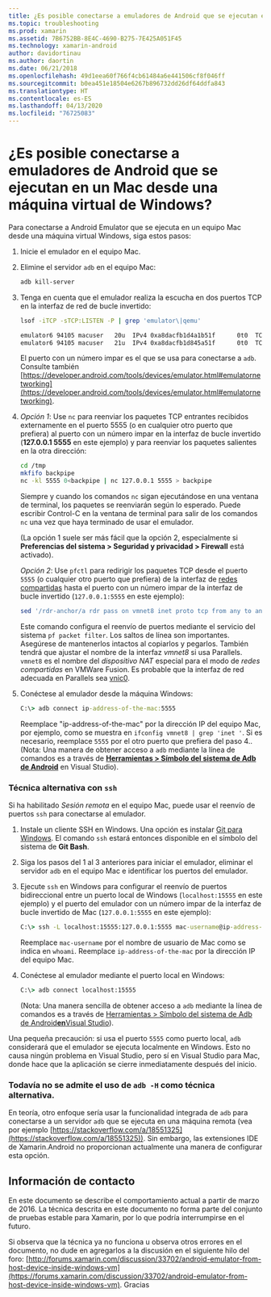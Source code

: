 ```yaml
---
title: ¿Es posible conectarse a emuladores de Android que se ejecutan en un Mac desde una máquina virtual de Windows?
ms.topic: troubleshooting
ms.prod: xamarin
ms.assetid: 7B6752BB-8E4C-4690-B275-7E425A051F45
ms.technology: xamarin-android
author: davidortinau
ms.author: daortin
ms.date: 06/21/2018
ms.openlocfilehash: 49d1eea60f766f4cb61484a6e441506cf8f046ff
ms.sourcegitcommit: b0ea451e18504e6267b896732dd26df64ddfa843
ms.translationtype: HT
ms.contentlocale: es-ES
ms.lasthandoff: 04/13/2020
ms.locfileid: "76725083"
---
```

# <a name="is-it-possible-to-connect-to-android-emulators-running-on-a-mac-from-a-windows-vm"></a>¿Es posible conectarse a emuladores de Android que se ejecutan en un Mac desde una máquina virtual de Windows?

Para conectarse a Android Emulator que se ejecuta en un equipo Mac desde una máquina virtual Windows, siga estos pasos:

1. Inicie el emulador en el equipo Mac.

2. Elimine el servidor `adb` en el equipo Mac:

    ```bash
    adb kill-server
    ```

3. Tenga en cuenta que el emulador realiza la escucha en dos puertos TCP en la interfaz de red de bucle invertido:

    ```bash
    lsof -iTCP -sTCP:LISTEN -P | grep 'emulator\|qemu'

    emulator6 94105 macuser   20u  IPv4 0xa8dacfb1d4a1b51f      0t0  TCP localhost:5555 (LISTEN)
    emulator6 94105 macuser   21u  IPv4 0xa8dacfb1d845a51f      0t0  TCP localhost:5554 (LISTEN)
    ```

    El puerto con un número impar es el que se usa para conectarse a `adb`. Consulte también [https://developer.android.com/tools/devices/emulator.html#emulatornetworking](https://developer.android.com/tools/devices/emulator.html#emulatornetworking).

4. _Opción 1_: Use `nc` para reenviar los paquetes TCP entrantes recibidos externamente en el puerto 5555 (o en cualquier otro puerto que prefiera) al puerto con un número impar en la interfaz de bucle invertido (**127.0.0.1 5555** en este ejemplo) y para reenviar los paquetes salientes en la otra dirección:

    ```bash
    cd /tmp
    mkfifo backpipe
    nc -kl 5555 0<backpipe | nc 127.0.0.1 5555 > backpipe
    ```

    Siempre y cuando los comandos `nc` sigan ejecutándose en una ventana de terminal, los paquetes se reenviarán según lo esperado. Puede escribir Control-C en la ventana de terminal para salir de los comandos `nc` una vez que haya terminado de usar el emulador.

    (La opción 1 suele ser más fácil que la opción 2, especialmente si **Preferencias del sistema > Seguridad y privacidad > Firewall** está activado).

    _Opción 2_: Use `pfctl` para redirigir los paquetes TCP desde el puerto `5555` (o cualquier otro puerto que prefiera) de la interfaz de [redes compartidas](https://kb.parallels.com/en/4948) hasta el puerto con un número impar de la interfaz de bucle invertido (`127.0.0.1:5555` en este ejemplo):

    ```bash
    sed '/rdr-anchor/a rdr pass on vmnet8 inet proto tcp from any to any port 5555 -> 127.0.0.1 port 5555' /etc/pf.conf | sudo pfctl -ef -
    ```

    Este comando configura el reenvío de puertos mediante el servicio del sistema `pf packet filter`. Los saltos de línea son importantes. Asegúrese de mantenerlos intactos al copiarlos y pegarlos. También tendrá que ajustar el nombre de la interfaz *vmnet8* si usa Parallels. `vmnet8` es el nombre del *dispositivo NAT* especial para el modo de *redes compartidas* en VMWare Fusion. Es probable que la interfaz de red adecuada en Parallels sea [vnic0](https://download.parallels.com/doc/psbm/en/Parallels_Server_Bare_Metal_Users_Guide/29258.htm).

5. Conéctese al emulador desde la máquina Windows:

    ```cmd
    C:\> adb connect ip-address-of-the-mac:5555
    ```

    Reemplace "ip-address-of-the-mac" por la dirección IP del equipo Mac, por ejemplo, como se muestra en `ifconfig vmnet8 | grep 'inet '`. Si es necesario, reemplace `5555` por el otro puerto que prefiera del paso 4.\. (Nota: Una manera de obtener acceso a `adb` mediante la línea de comandos es a través de [**Herramientas > Símbolo del sistema de Adb de Android**](~/cross-platform/troubleshooting/questions/version-logs.md#adb-logcat) en Visual Studio).

### <a name="alternate-technique-using-ssh"></a>Técnica alternativa con `ssh`

Si ha habilitado _Sesión remota_ en el equipo Mac, puede usar el reenvío de puertos `ssh` para conectarse al emulador.

1. Instale un cliente SSH en Windows. Una opción es instalar [Git para Windows](https://git-for-windows.github.io/). El comando `ssh` estará entonces disponible en el símbolo del sistema de **Git Bash**.

2. Siga los pasos del 1 al 3 anteriores para iniciar el emulador, eliminar el servidor `adb` en el equipo Mac e identificar los puertos del emulador.

3. Ejecute `ssh` en Windows para configurar el reenvío de puertos bidireccional entre un puerto local de Windows (`localhost:15555` en este ejemplo) y el puerto del emulador con un número impar de la interfaz de bucle invertido de Mac (`127.0.0.1:5555` en este ejemplo):

    ```cmd
    C:\> ssh -L localhost:15555:127.0.0.1:5555 mac-username@ip-address-of-the-mac
    ```

    Reemplace `mac-username` por el nombre de usuario de Mac como se indica en `whoami`. Reemplace `ip-address-of-the-mac` por la dirección IP del equipo Mac.

4. Conéctese al emulador mediante el puerto local en Windows:

    ```cmd
    C:\> adb connect localhost:15555
    ```

    (Nota: Una manera sencilla de obtener acceso a `adb` mediante la línea de comandos es a través de [Herramientas > Símbolo del sistema de Adb de Android**en**Visual Studio](~/cross-platform/troubleshooting/questions/version-logs.md#adb-logcat)).

Una pequeña precaución: si usa el puerto `5555` como puerto local, `adb` considerará que el emulador se ejecuta localmente en Windows. Esto no causa ningún problema en Visual Studio, pero sí en Visual Studio para Mac, donde hace que la aplicación se cierre inmediatamente después del inicio.

### <a name="alternate-technique-using-adb--h-is-not-yet-supported"></a>Todavía no se admite el uso de `adb -H` como técnica alternativa.

En teoría, otro enfoque sería usar la funcionalidad integrada de `adb` para conectarse a un servidor `adb` que se ejecuta en una máquina remota (vea por ejemplo [https://stackoverflow.com/a/18551325](https://stackoverflow.com/a/18551325)).
Sin embargo, las extensiones IDE de Xamarin.Android no proporcionan actualmente una manera de configurar esta opción.

## <a name="contact-information"></a>Información de contacto

En este documento se describe el comportamiento actual a partir de marzo de 2016. La técnica descrita en este documento no forma parte del conjunto de pruebas estable para Xamarin, por lo que podría interrumpirse en el futuro.

Si observa que la técnica ya no funciona u observa otros errores en el documento, no dude en agregarlos a la discusión en el siguiente hilo del foro: [http://forums.xamarin.com/discussion/33702/android-emulator-from-host-device-inside-windows-vm](https://forums.xamarin.com/discussion/33702/android-emulator-from-host-device-inside-windows-vm).
Gracias
